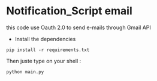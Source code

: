 
Notification_Script email
=============

this code use Oauth 2.0 to send e-mails through Gmail API

* Install the dependencies 


```
pip install -r requirements.txt
```

Then juste type on your shell : 

```
python main.py
```

